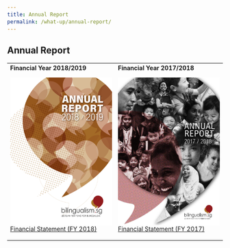```yaml
---
title: Annual Report
permalink: /what-up/annual-report/
---
```

## Annual Report
<table border="0">
 <tr>
   <td>
   <strong>Financial Year 2018/2019</strong>
  <p><a href="/what-up/Annual-Report-FY2018.pdf" target="_blank">
    <img border="0" src="/images/Cover-FY2018.jpg" style="cursor:pointer;width: 247px;height: 345px;float:left;"></a></p>
    
   <p><a href="/what-up/FY2018-FS.pdf" target="_blank">Financial Statement (FY 2018)</a></p>
   </td>
    <td>
   <strong>Financial Year 2017/2018</strong>
   <p><img src="/images/Cover-FY2017.png" style="cursor:pointer;width: 247px;height: 345px;float:left;">
    
   <br><a href="#" target="_blank">Financial Statement (FY 2017)</a></p>
   </td>
 </tr> 
</table>


